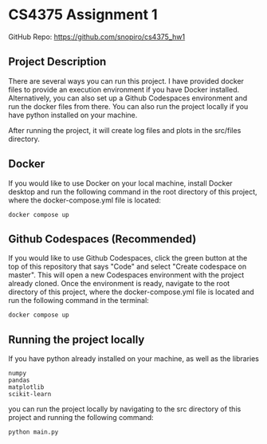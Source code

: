 # CS4375 Assignment 1
GitHub Repo: https://github.com/snopiro/cs4375_hw1

## Project Description
There are several ways you can run this project. I have provided docker files to provide an execution environment if you have Docker installed. Alternatively, you can also set up a Github Codespaces environment and run the docker files from there. You can also run the project locally if you have python installed on your machine.

After running the project, it will create log files and plots in the src/files directory.

## Docker
If you would like to use Docker on your local machine, install Docker desktop and run the following command in the root directory of this project, where the docker-compose.yml file is located:
```
docker compose up
```

## Github Codespaces (Recommended)

If you would like to use Github Codespaces, click the green button at the top of this repository that says "Code" and select "Create codespace on master". This will open a new Codespaces environment with the project already cloned. Once the environment is ready, navigate to the root directory of this project, where the docker-compose.yml file is located and run the following command in the terminal:
```
docker compose up
```

## Running the project locally

If you have python already installed on your machine, as well as the libraries
```
numpy
pandas
matplotlib
scikit-learn
```
you can run the project locally by navigating to the src directory of this project and running the following command:
```
python main.py
```
